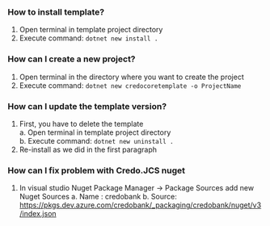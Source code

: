 ### How to install template?

1. Open terminal in template project directory
2. Execute command: `dotnet new install .`

### How can I create a new project?

1. Open terminal in the directory where you want to create the project
2. Execute command: `dotnet new credocoretemplate -o ProjectName`

### How can I update the template version?

1. First, you have to delete the template  
   a. Open terminal in template project directory  
   b. Execute command: `dotnet new uninstall .`
2. Re-install as we did in the first paragraph

### How can I fix problem with Credo.JCS nuget

1. In visual studio Nuget Package Manager -> Package Sources add new Nuget Sources
   a. Name : credobank
   b. Source: https://pkgs.dev.azure.com/credobank/_packaging/credobank/nuget/v3/index.json
